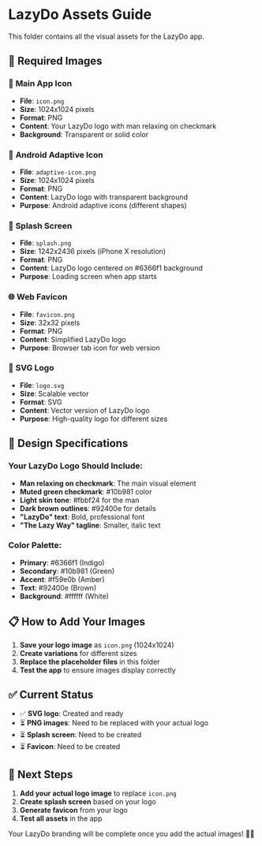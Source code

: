 # LazyDo Assets Guide

This folder contains all the visual assets for the LazyDo app.

## 📁 **Required Images**

### 🎯 **Main App Icon**
- **File**: `icon.png`
- **Size**: 1024x1024 pixels
- **Format**: PNG
- **Content**: Your LazyDo logo with man relaxing on checkmark
- **Background**: Transparent or solid color

### 📱 **Android Adaptive Icon**
- **File**: `adaptive-icon.png`
- **Size**: 1024x1024 pixels
- **Format**: PNG
- **Content**: LazyDo logo with transparent background
- **Purpose**: Android adaptive icons (different shapes)

### 🌅 **Splash Screen**
- **File**: `splash.png`
- **Size**: 1242x2436 pixels (iPhone X resolution)
- **Format**: PNG
- **Content**: LazyDo logo centered on #6366f1 background
- **Purpose**: Loading screen when app starts

### 🌐 **Web Favicon**
- **File**: `favicon.png`
- **Size**: 32x32 pixels
- **Format**: PNG
- **Content**: Simplified LazyDo logo
- **Purpose**: Browser tab icon for web version

### 🎨 **SVG Logo**
- **File**: `logo.svg`
- **Size**: Scalable vector
- **Format**: SVG
- **Content**: Vector version of LazyDo logo
- **Purpose**: High-quality logo for different sizes

## 🎨 **Design Specifications**

### **Your LazyDo Logo Should Include:**
- **Man relaxing on checkmark**: The main visual element
- **Muted green checkmark**: #10b981 color
- **Light skin tone**: #fbbf24 for the man
- **Dark brown outlines**: #92400e for details
- **"LazyDo" text**: Bold, professional font
- **"The Lazy Way" tagline**: Smaller, italic text

### **Color Palette:**
- **Primary**: #6366f1 (Indigo)
- **Secondary**: #10b981 (Green)
- **Accent**: #f59e0b (Amber)
- **Text**: #92400e (Brown)
- **Background**: #ffffff (White)

## 📋 **How to Add Your Images**

1. **Save your logo image** as `icon.png` (1024x1024)
2. **Create variations** for different sizes
3. **Replace the placeholder files** in this folder
4. **Test the app** to ensure images display correctly

## ✅ **Current Status**

- ✅ **SVG logo**: Created and ready
- ⏳ **PNG images**: Need to be replaced with your actual logo
- ⏳ **Splash screen**: Need to be created
- ⏳ **Favicon**: Need to be created

## 🚀 **Next Steps**

1. **Add your actual logo image** to replace `icon.png`
2. **Create splash screen** based on your logo
3. **Generate favicon** from your logo
4. **Test all assets** in the app

Your LazyDo branding will be complete once you add the actual images! 🦥✨ 